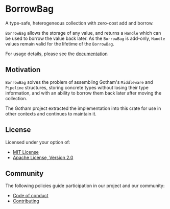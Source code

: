 # BorrowBag

A type-safe, heterogeneous collection with zero-cost add and borrow.

`BorrowBag` allows the storage of any value, and returns a `Handle` which can be
used to borrow the value back later. As the `BorrowBag` is add-only, `Handle`
values remain valid for the lifetime of the `BorrowBag`.

For usage details, please see the [documentation](https://docs.rs/borrow-bag/)

## Motivation

`BorrowBag` solves the problem of assembling Gotham's `Middleware` and `Pipeline` structures,
storing concrete types without losing their type information, and with an ability to borrow them
back later after moving the collection.

The Gotham project extracted the implementation into this crate for use in other contexts and
continues to maintain it.

## License

Licensed under your option of:

* [MIT License](../../LICENSE-MIT)
* [Apache License, Version 2.0](../../LICENSE-APACHE)

## Community

The following policies guide participation in our project and our community:

* [Code of conduct](../../CODE_OF_CONDUCT.md)
* [Contributing](../../CONTRIBUTING.md)
